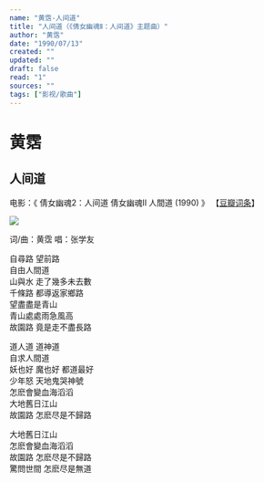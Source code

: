 ```yaml
---
name: "黄霑-人间道"
title: "人间道（《倩女幽魂Ⅱ：人间道》主题曲）"
author: "黄霑"
date: "1990/07/13"
created: ""
updated: ""
draft: false
read: "1"
sources: ""
tags: ["影视/歌曲"]
---
```



# 黄霑

## 人间道

电影：《 倩女幽魂2：人间道 倩女幽魂II 人間道 (1990) 》
【[豆瓣词条](https://movie.douban.com/subject/1296629/)】

![](https://img9.doubanio.com/view/photo/s_ratio_poster/public/p2518212196.webp)


词/曲：黄霑 唱：张学友

自尋路 望前路  
自由人間道  
山與水 走了幾多未去數  
千條路 都導返家鄉路  
望盡盡是青山  
青山處處雨急風高  
故園路 竟是走不盡長路  

道人道 道神道  
自求人間道  
妖也好 魔也好 都道最好  
少年怒 天地鬼哭神號  
怎麽會變血海滔滔  
大地舊日江山  
故園路 怎麽尽是不歸路  

大地舊日江山  
怎麽會變血海滔滔  
故園路 怎麽尽是不歸路  
驚問世間 怎麽尽是無道  
